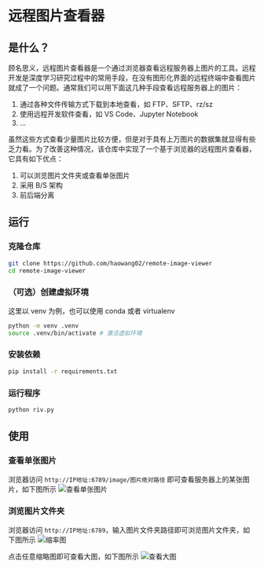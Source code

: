# 远程图片查看器
## 是什么？
顾名思义，远程图片查看器是一个通过浏览器查看远程服务器上图片的工具。远程开发是深度学习研究过程中的常用手段，在没有图形化界面的远程终端中查看图片就成了一个问题。通常我们可以用下面这几种手段查看远程服务器上的图片：

1. 通过各种文件传输方式下载到本地查看，如 FTP、SFTP、rz/sz
2. 使用远程开发软件查看，如 VS Code、Jupyter Notebook
3. ...

虽然这些方式查看少量图片比较方便，但是对于具有上万图片的数据集就显得有些乏力看。为了改善这种情况，该仓库中实现了一个基于浏览器的远程图片查看器，它具有如下优点：

1. 可以浏览图片文件夹或查看单张图片
2. 采用 B/S 架构
3. 前后端分离

## 运行
### 克隆仓库
```bash
git clone https://github.com/haowang02/remote-image-viewer
cd remote-image-viewer
```
### （可选）创建虚拟环境
这里以 venv 为例，也可以使用 conda 或者 virtualenv
```bash
python -m venv .venv
source .venv/bin/activate # 激活虚拟环境
```
### 安装依赖
```bash
pip install -r requirements.txt
```
### 运行程序
```bash
python riv.py
```

## 使用
### 查看单张图片
浏览器访问 `http://IP地址:6789/image/图片绝对路径` 即可查看服务器上的某张图片，如下图所示
![查看单张图片](/images/single.png)

### 浏览图片文件夹
浏览器访问 `http://IP地址:6789`，输入图片文件夹路径即可浏览图片文件夹，如下图所示
![缩率图](/images/thumbnail.png)

点击任意缩略图即可查看大图，如下图所示
![查看大图](/images/fancybox.png)
